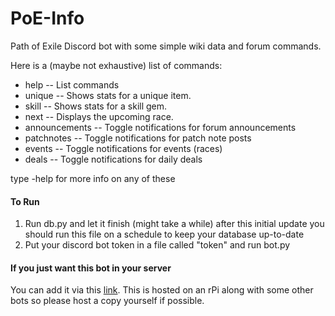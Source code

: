 # PoE-Info
Path of Exile Discord bot with some simple wiki data and forum commands.

Here is a (maybe not exhaustive) list of commands:
- help -- List commands
-  unique -- Shows stats for a unique item.
-  skill  --   Shows stats for a skill gem.
- next     --    Displays the upcoming race.
-  announcements -- Toggle notifications for forum announcements
-  patchnotes  -- Toggle notifications for patch note posts
-  events   -- Toggle notifications for events (races)
-  deals   -- Toggle notifications for daily deals

type -help <command> for more info on any of these

#### To Run
1. Run db.py and let it finish (might take a while)
after this initial update you should run this file on a schedule to keep your database up-to-date
2. Put your discord bot token in a file called "token" and run bot.py

#### If you just want this bot in your server
You can add it via this [link](https://discordapp.com/oauth2/authorize?client_id=313788924151726082&scope=bot&permissions=0).
This is hosted on an rPi along with some other bots so please host a copy yourself if possible.
